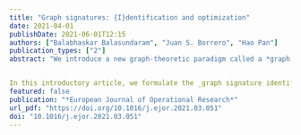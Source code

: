 ```yaml
---
title: "Graph signatures: {I}dentification and optimization"
date: 2021-04-01
publishDate: 2021-06-01T12:15
authors: ["Balabhaskar Balasundaram", "Juan S. Borrero", "Hao Pan"]
publication_types: ["2"]
abstract: "We introduce a new graph-theoretic paradigm called a *graph signature* that describes persistent patterns in a sequence of graphs. This framework is motivated by the need to detect subgraphs of significance in  temporal networks, e.g.,  social and biological networks that  evolve over time. Because the subgraphs of interest may not all "look alike" in the snapshots of the temporal network, the framework  deems a subgraph to be  *persistent* if it satisfies one of several preselected properties  in each snapshot  of a consecutive  subsequence. The persistency requirement is parameterized by the  length of this subsequence. This discrete mathematical framework can be viewed more broadly  as a way to generalize classical graph properties and  invariants associated with a single graph to a sequence of graphs.


In this introductory article, we formulate the _graph signature identification problem_  as a mixed-integer program and propose an algorithmic framework based on dynamic programming. This methodology is applicable to any collection of mixed-integer representable graph properties. We also demonstrate how this framework can be tailored to exploit property-specific decomposition and scale reduction techniques through three different computational case-studies. Our experiments show that the dynamic programming algorithm solves this problem across most  instances  in our test bed to optimality. Moreover, for the instances in our test bed, the optimal signature sizes are comparable to those of their static counterparts, suggesting that our new framework can identify subgraphs of significance in complex dynamic networks."
featured: false
publication: "*European Journal of Operational Research*"
url_pdf: "https://doi.org/10.1016/j.ejor.2021.03.051"
doi: "10.1016/j.ejor.2021.03.051"
---
```

